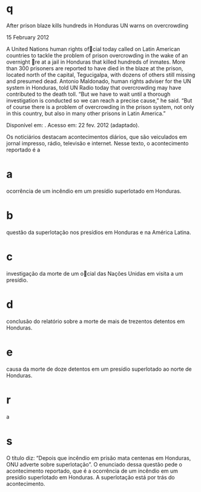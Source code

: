 # q
After prison blaze kills hundreds in Honduras UN warns on overcrowding

15 February 2012

A United Nations human rights ofcial today called on Latin American countries to tackle the problem of prison overcrowding in the wake of an overnight re at a jail in Honduras that killed hundreds of inmates. More than 300 prisoners are reported to have died in the blaze at the prison, located north of the capital, Tegucigalpa, with dozens of others still missing and presumed dead. Antonio Maldonado, human rights adviser for the UN system in Honduras, told UN Radio today that overcrowding may have contributed to the death toll. “But we have to wait until a thorough investigation is conducted so we can reach a precise cause,” he said. “But of course there is a problem of overcrowding in the prison system, not only in this country, but also in many other prisons in Latin America.”

Disponível em: . Acesso em: 22 fev. 2012 (adaptado).

Os noticiários destacam acontecimentos diários, que são veiculados em jornal impresso, rádio, televisão e internet. Nesse texto, o acontecimento reportado é a

# a
ocorrência de um incêndio em um presídio superlotado em Honduras.

# b
questão da superlotação nos presídios em Honduras e na América Latina.

# c
investigação da morte de um ocial das Nações Unidas em visita a um presídio.

# d
conclusão do relatório sobre a morte de mais de trezentos detentos em Honduras.

# e
causa da morte de doze detentos em um presídio superlotado ao norte de Honduras.

# r
a

# s
O título diz: “Depois que incêndio em prisão mata centenas em Honduras, ONU adverte sobre superlotação”. O enunciado dessa questão pede o acontecimento reportado, que é a ocorrência de um incêndio em um presídio superlotado em Honduras. A superlotação está por trás do acontecimento.
